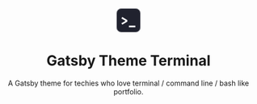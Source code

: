 <div align="center">
<svg width="48" height="48" viewBox="0 0 48 48" fill="none" xmlns="http://www.w3.org/2000/svg">
<rect width="48" height="48" rx="10" fill="#20222E"/>
<rect x="0.5" y="0.5" width="47" height="47" rx="9.5" stroke="white" stroke-opacity="0.61"/>
<path d="M9.90119 20.2051L11.6961 17.2949L21.7217 23.5V26.3974L11.7345 32.6026L9.90119 29.8462L18.2345 24.9487L9.90119 20.2051ZM37.6026 37.7692H24.7821V34.5897H37.6026V37.7692Z" fill="white"/>
</svg>
<h1 align="center" style="border: 0;"> Gatsby Theme Terminal </h1>
<p>A Gatsby theme for techies who love terminal / command line / bash like portfolio.</p>
</div>
